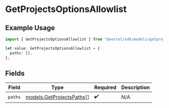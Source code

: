 # GetProjectsOptionsAllowlist

## Example Usage

```typescript
import { GetProjectsOptionsAllowlist } from "@vercel/sdk/models/getprojectsop.js";

let value: GetProjectsOptionsAllowlist = {
  paths: [],
};
```

## Fields

| Field                                                      | Type                                                       | Required                                                   | Description                                                |
| ---------------------------------------------------------- | ---------------------------------------------------------- | ---------------------------------------------------------- | ---------------------------------------------------------- |
| `paths`                                                    | [models.GetProjectsPaths](../models/getprojectspaths.md)[] | :heavy_check_mark:                                         | N/A                                                        |